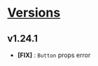 # [Versions](https://github.com/Tracktor/design-system/releases)

## v1.24.1
- **[FIX]** : `Button` props error
